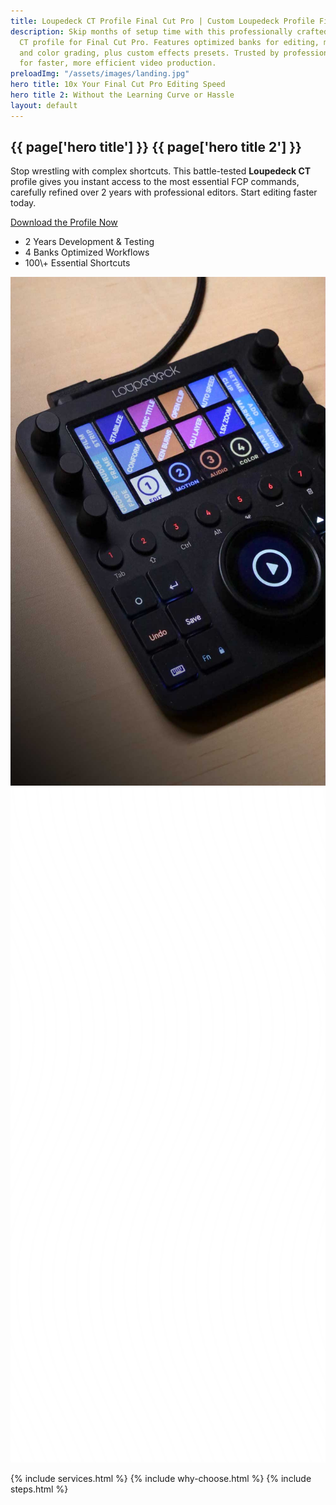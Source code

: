 ```yaml
---
title: Loupedeck CT Profile Final Cut Pro | Custom Loupedeck Profile Final Cut
description: Skip months of setup time with this professionally crafted Loupedeck
  CT profile for Final Cut Pro. Features optimized banks for editing, motion, audio,
  and color grading, plus custom effects presets. Trusted by professional editors
  for faster, more efficient video production.
preloadImg: "/assets/images/landing.jpg"
hero title: 10x Your Final Cut Pro Editing Speed
hero title 2: Without the Learning Curve or Hassle
layout: default
---
```


<section id="hero-288">
<div class="cs-container">
<div class="cs-content">
<h1 class="cs-title">{{ page['hero title'] }} <span class="cs-title-alt">{{ page['hero title 2'] }}</span></h1>
<p class="cs-text">
Stop wrestling with complex shortcuts. This battle-tested <strong>Loupedeck CT</strong> profile gives you instant access to the most essential FCP commands, carefully refined over 2 years with professional editors. Start editing faster today.
</p>
<a href="#pricing-1103" class="cs-button-solid">Download the Profile Now</a>
<ul class="cs-stats-group">
<li class="cs-item">
<span class="cs-number">2 Years</span>
<span class="cs-desc">Development & Testing</span>
</li>
<li class="cs-item">
<span class="cs-number">4 Banks</span>
<span class="cs-desc">Optimized Workflows</span>
</li>
<li class="cs-item">
<span class="cs-number">100\+</span>
<span class="cs-desc">Essential Shortcuts</span>
</li>
</ul>
</div>
<!--Hero Image-->
<picture class="cs-picture">
<source media="(max-width: 600px)" srcset="/assets/images/loupedeck-ct-final-cut-pro-profile.jpg">
<source media="(min-width: 601px)" srcset="/assets/images/loupedeck-ct-final-cut-pro-profile.jpg">
<source media="(min-width: 1024px)" srcset="/assets/images/loupedeck-ct-final-cut-pro-profile.jpg">
<img aria-hidden="true" decoding="async" src="/assets/images/loupedeck-ct-final-cut-pro-profile.jpg" alt="Loupedeck CT Final Cut Pro Profile Interface" width="630" height="814">
</picture>
<!--Background Waves-->
<picture class="cs-waves">
<source media="(min-width: 1024px)" srcset="/assets/svgs/waves.svg">
<source media="(min-width: 601px)" srcset="/assets/svgs/waves.svg">
<source media="(max-width: 600px)" srcset="/assets/svgs/waves.svg">
<img decoding="async" src="/assets/svgs/waves.svg" alt="waves" width="645" height="1080" aria-hidden="true">
</picture>
</div>
</section>

{% include services.html %}
{% include why-choose.html %}
{% include steps.html %}